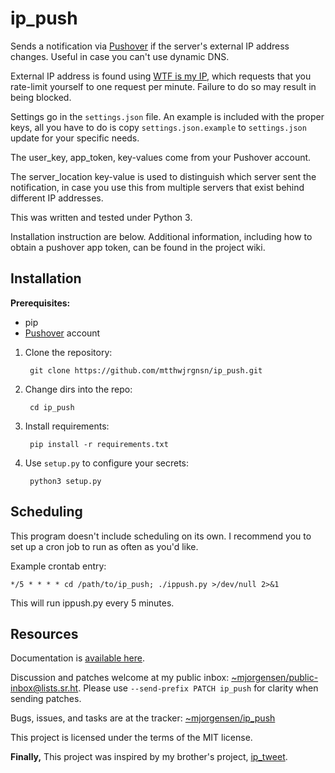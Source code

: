 # ip_push

Sends a notification via [Pushover][0] if the server's external IP address
changes. Useful in case you can't use dynamic DNS.

[0]: https://pushover.net

External IP address is found using [WTF is my IP][1], which requests that you
rate-limit yourself to one request per minute. Failure to do so may result in
being blocked.

[1]: https://wtfismyip.com

Settings go in the `settings.json` file. An example is included with the proper
keys, all you have to do is copy `settings.json.example` to `settings.json`
update for your specific needs.

The user_key, app_token, key-values come from your Pushover account.

The server_location key-value is used to distinguish which server sent the
notification, in case you use this from multiple servers that exist behind
different IP addresses.

This was written and tested under Python 3.

Installation instruction are below. Additional information, including how to
obtain a pushover app token, can be found in the project wiki.

## Installation

**Prerequisites:** 

* pip
* [Pushover][0] account

1. Clone the repository:

        git clone https://github.com/mtthwjrgnsn/ip_push.git

2. Change dirs into the repo:

        cd ip_push

3. Install requirements:

        pip install -r requirements.txt

4. Use `setup.py` to configure your secrets:

        python3 setup.py

## Scheduling

This program doesn't include scheduling on its own. I recommend you to set up a
cron job to run as often as you'd like.

Example crontab entry:

    */5 * * * * cd /path/to/ip_push; ./ippush.py >/dev/null 2>&1

This will run ippush.py every 5 minutes.

## Resources

Documentation is [available here][man].

Discussion and patches welcome at my public inbox:
[~mjorgensen/public-inbox@lists.sr.ht][list]. Please use `--send-prefix
PATCH ip_push` for clarity when sending patches.

Bugs, issues, and tasks are at the tracker: [~mjorgensen/ip_push][todo]

This project is licensed under the terms of the MIT license.

[man]: https://man.sr.ht/~mjorgensen/ip_push
[todo]: https://todo.sr.ht/~mjorgensen/ip_push
[list]: https://lists.sr.ht/~mjorgensen/public-inbox

**Finally,** This project was inspired by my brother's project,
[ip_tweet](https://github.com/p2j/ip_tweet).
